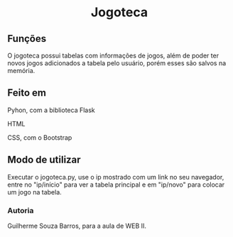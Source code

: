 <h1 align="center">Jogoteca</h1>

<h2>Funções</h2>
<p>O jogoteca possui tabelas com informações de jogos, além de poder ter novos jogos adicionados a tabela pelo usuário, porém esses são salvos na memória.</p>

<h2>Feito em</h2>
<p>Pyhon, com a biblioteca Flask</p>
<p>HTML</p>
<p>CSS, com o Bootstrap</p>

<h2>Modo de utilizar</h2>
<p>Executar o jogoteca.py, use o ip mostrado com um link no seu navegador, entre no "ip/início" para ver a tabela principal e em "ip/novo" para colocar um jogo na tabela.</p>

<h3>Autoria</h3>
<p>Guilherme Souza Barros, para a aula de WEB II.</p>
